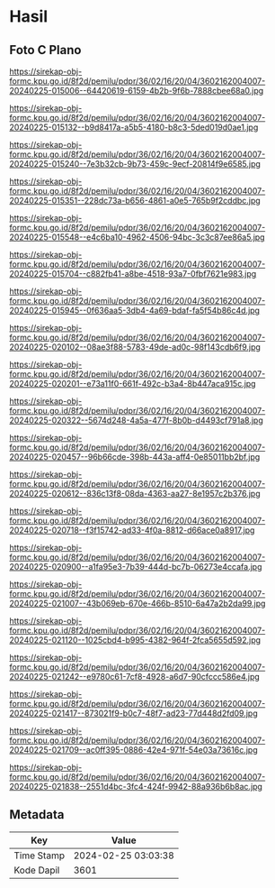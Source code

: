 # Hasil

## Foto C Plano

https://sirekap-obj-formc.kpu.go.id/8f2d/pemilu/pdpr/36/02/16/20/04/3602162004007-20240225-015006--64420619-6159-4b2b-9f6b-7888cbee68a0.jpg

https://sirekap-obj-formc.kpu.go.id/8f2d/pemilu/pdpr/36/02/16/20/04/3602162004007-20240225-015132--b9d8417a-a5b5-4180-b8c3-5ded019d0ae1.jpg

https://sirekap-obj-formc.kpu.go.id/8f2d/pemilu/pdpr/36/02/16/20/04/3602162004007-20240225-015240--7e3b32cb-9b73-459c-9ecf-20814f9e6585.jpg

https://sirekap-obj-formc.kpu.go.id/8f2d/pemilu/pdpr/36/02/16/20/04/3602162004007-20240225-015351--228dc73a-b656-4861-a0e5-765b9f2cddbc.jpg

https://sirekap-obj-formc.kpu.go.id/8f2d/pemilu/pdpr/36/02/16/20/04/3602162004007-20240225-015548--e4c6ba10-4962-4506-94bc-3c3c87ee86a5.jpg

https://sirekap-obj-formc.kpu.go.id/8f2d/pemilu/pdpr/36/02/16/20/04/3602162004007-20240225-015704--c882fb41-a8be-4518-93a7-0fbf7621e983.jpg

https://sirekap-obj-formc.kpu.go.id/8f2d/pemilu/pdpr/36/02/16/20/04/3602162004007-20240225-015945--0f636aa5-3db4-4a69-bdaf-fa5f54b86c4d.jpg

https://sirekap-obj-formc.kpu.go.id/8f2d/pemilu/pdpr/36/02/16/20/04/3602162004007-20240225-020102--08ae3f88-5783-49de-ad0c-98f143cdb6f9.jpg

https://sirekap-obj-formc.kpu.go.id/8f2d/pemilu/pdpr/36/02/16/20/04/3602162004007-20240225-020201--e73a11f0-661f-492c-b3a4-8b447aca915c.jpg

https://sirekap-obj-formc.kpu.go.id/8f2d/pemilu/pdpr/36/02/16/20/04/3602162004007-20240225-020322--5674d248-4a5a-477f-8b0b-d4493cf791a8.jpg

https://sirekap-obj-formc.kpu.go.id/8f2d/pemilu/pdpr/36/02/16/20/04/3602162004007-20240225-020457--96b66cde-398b-443a-aff4-0e85011bb2bf.jpg

https://sirekap-obj-formc.kpu.go.id/8f2d/pemilu/pdpr/36/02/16/20/04/3602162004007-20240225-020612--836c13f8-08da-4363-aa27-8e1957c2b376.jpg

https://sirekap-obj-formc.kpu.go.id/8f2d/pemilu/pdpr/36/02/16/20/04/3602162004007-20240225-020718--f3f15742-ad33-4f0a-8812-d66ace0a8917.jpg

https://sirekap-obj-formc.kpu.go.id/8f2d/pemilu/pdpr/36/02/16/20/04/3602162004007-20240225-020900--a1fa95e3-7b39-444d-bc7b-06273e4ccafa.jpg

https://sirekap-obj-formc.kpu.go.id/8f2d/pemilu/pdpr/36/02/16/20/04/3602162004007-20240225-021007--43b069eb-670e-466b-8510-6a47a2b2da99.jpg

https://sirekap-obj-formc.kpu.go.id/8f2d/pemilu/pdpr/36/02/16/20/04/3602162004007-20240225-021120--1025cbd4-b995-4382-964f-2fca5655d592.jpg

https://sirekap-obj-formc.kpu.go.id/8f2d/pemilu/pdpr/36/02/16/20/04/3602162004007-20240225-021242--e9780c61-7cf8-4928-a6d7-90cfccc586e4.jpg

https://sirekap-obj-formc.kpu.go.id/8f2d/pemilu/pdpr/36/02/16/20/04/3602162004007-20240225-021417--873021f9-b0c7-48f7-ad23-77d448d2fd09.jpg

https://sirekap-obj-formc.kpu.go.id/8f2d/pemilu/pdpr/36/02/16/20/04/3602162004007-20240225-021709--ac0ff395-0886-42e4-971f-54e03a73616c.jpg

https://sirekap-obj-formc.kpu.go.id/8f2d/pemilu/pdpr/36/02/16/20/04/3602162004007-20240225-021838--2551d4bc-3fc4-424f-9942-88a936b6b8ac.jpg


## Metadata

| Key        | Value               |
| ---------- | ------------------- |
| Time Stamp | 2024-02-25 03:03:38 |
| Kode Dapil | 3601                |



